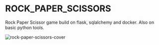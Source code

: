 # ROCK_PAPER_SCISSORS
Rock Paper Scissor game build on flask, sqlalchemy and docker. Also on basic python tools.

![rock-paper-scissors-cover](https://github.com/bkkwiecien/ROCK_PAPER_SCISSORS/assets/89577599/e60037b1-c49a-4e09-98e6-0246fca190a0)
